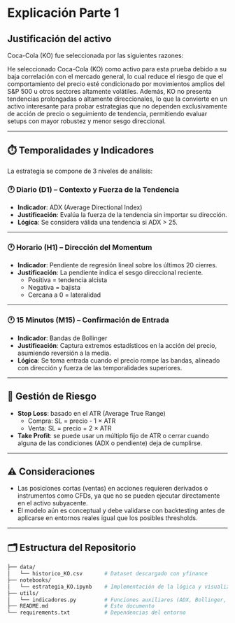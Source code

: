 # Explicación Parte 1

## Justificación del activo

Coca-Cola (KO) fue seleccionada por las siguientes razones:

He seleccionado Coca-Cola (KO) como activo para esta prueba debido a su baja correlación con el mercado general, lo cual reduce el riesgo de que el comportamiento del precio esté condicionado por movimientos amplios del S&P 500 u otros sectores altamente volátiles. Además, KO no presenta tendencias prolongadas o altamente direccionales, lo que la convierte en un activo interesante para probar estrategias que no dependen exclusivamente de acción de precio o seguimiento de tendencia, permitiendo evaluar setups con mayor robustez y menor sesgo direccional.

---

## ⏱️ Temporalidades y Indicadores

La estrategia se compone de 3 niveles de análisis:

### 🕐 Diario (D1) – Contexto y Fuerza de la Tendencia

- **Indicador**: ADX (Average Directional Index)
- **Justificación**: Evalúa la fuerza de la tendencia sin importar su dirección.
- **Lógica**: Se considera válida una tendencia si ADX > 25.

---

### 🕐 Horario (H1) – Dirección del Momentum

- **Indicador**: Pendiente de regresión lineal sobre los últimos 20 cierres.
- **Justificación**: La pendiente indica el sesgo direccional reciente.
  - Positiva = tendencia alcista
  - Negativa = bajista
  - Cercana a 0 = lateralidad

---

### 🕐 15 Minutos (M15) – Confirmación de Entrada

- **Indicador**: Bandas de Bollinger
- **Justificación**: Captura extremos estadísticos en la acción del precio, asumiendo reversión a la media.
- **Lógica**: Se toma entrada cuando el precio rompe las bandas, alineado con dirección y fuerza de las temporalidades superiores.

---

## 🧮 Gestión de Riesgo

- **Stop Loss**: basado en el ATR (Average True Range)
  - Compra: SL = precio - 1 × ATR
  - Venta: SL = precio + 2 × ATR
- **Take Profit**: se puede usar un múltiplo fijo de ATR o cerrar cuando alguna de las condiciones (ADX o pendiente) deja de cumplirse.

---

## ⚠️ Consideraciones

- Las posiciones cortas (ventas) en acciones requieren derivados o instrumentos como CFDs, ya que no se pueden ejecutar directamente en el activo subyacente.
- El modelo aún es conceptual y debe validarse con backtesting antes de aplicarse en entornos reales igual que los posibles thresholds.

---




## 🗂️ Estructura del Repositorio

```bash
├── data/
│   └── historico_KO.csv       # Dataset descargado con yfinance
├── notebooks/
│   └── estrategia_KO.ipynb    # Implementación de la lógica y visualizaciones
├── utils/
│   └── indicadores.py         # Funciones auxiliares (ADX, Bollinger, pendiente, etc.)
├── README.md                  # Este documento
└── requirements.txt           # Dependencias del entorno